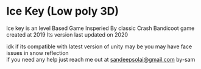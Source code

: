 #   Ice Key (Low poly 3D) 
 lce key is an level Based Game Insperied By classic Crash Bandicoot game 
 created at 2019 lts version last updated on 2020

 idk if its compatible with latest version of unity  may be you may have face issues in snow reflection  
 if you need any help just reach me out at sandeepsolai@gmail.com
 by-sam
